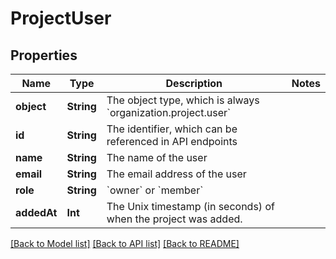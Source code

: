 # ProjectUser

## Properties
Name | Type | Description | Notes
------------ | ------------- | ------------- | -------------
**object** | **String** | The object type, which is always &#x60;organization.project.user&#x60; | 
**id** | **String** | The identifier, which can be referenced in API endpoints | 
**name** | **String** | The name of the user | 
**email** | **String** | The email address of the user | 
**role** | **String** | &#x60;owner&#x60; or &#x60;member&#x60; | 
**addedAt** | **Int** | The Unix timestamp (in seconds) of when the project was added. | 

[[Back to Model list]](../README.md#documentation-for-models) [[Back to API list]](../README.md#documentation-for-api-endpoints) [[Back to README]](../README.md)


